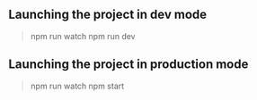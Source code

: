 ## Launching the project in dev mode

> npm run watch
> npm run dev

## Launching the project in production mode

> npm run watch
> npm start
